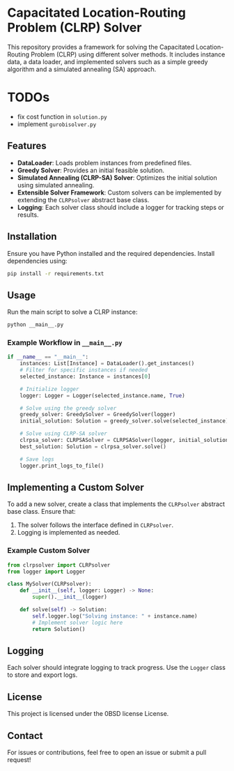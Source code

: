 # Capacitated Location-Routing Problem (CLRP) Solver

This repository provides a framework for solving the Capacitated Location-Routing Problem (CLRP) using different solver methods. It includes instance data, a data loader, and implemented solvers such as a simple greedy algorithm and a simulated annealing (SA) approach.

# TODOs
- fix cost function in `solution.py`
- implement `gurobisolver.py`

## Features
- **DataLoader**: Loads problem instances from predefined files.
- **Greedy Solver**: Provides an initial feasible solution.
- **Simulated Annealing (CLRP-SA) Solver**: Optimizes the initial solution using simulated annealing.
- **Extensible Solver Framework**: Custom solvers can be implemented by extending the `CLRPsolver` abstract base class.
- **Logging**: Each solver class should include a logger for tracking steps or results.

## Installation
Ensure you have Python installed and the required dependencies. Install dependencies using:

```sh
pip install -r requirements.txt
```

## Usage
Run the main script to solve a CLRP instance:

```sh
python __main__.py
```

### Example Workflow in `__main__.py`
```python
if __name__ == "__main__":
    instances: List[Instance] = DataLoader().get_instances()
    # Filter for specific instances if needed
    selected_instance: Instance = instances[0]

    # Initialize logger
    logger: Logger = Logger(selected_instance.name, True)

    # Solve using the greedy solver
    greedy_solver: GreedySolver = GreedySolver(logger)
    initial_solution: Solution = greedy_solver.solve(selected_instance)

    # Solve using CLRP-SA solver
    clrpsa_solver: CLRPSASolver = CLRPSASolver(logger, initial_solution)
    best_solution: Solution = clrpsa_solver.solve()

    # Save logs
    logger.print_logs_to_file()
```

## Implementing a Custom Solver
To add a new solver, create a class that implements the `CLRPsolver` abstract base class. Ensure that:
1. The solver follows the interface defined in `CLRPsolver`.
2. Logging is implemented as needed.

### Example Custom Solver
```python
from clrpsolver import CLRPsolver
from logger import Logger

class MySolver(CLRPsolver):
    def __init__(self, logger: Logger) -> None:
        super().__init__(logger)

    def solve(self) -> Solution:
        self.logger.log("Solving instance: " + instance.name)
        # Implement solver logic here
        return Solution()
```

## Logging
Each solver should integrate logging to track progress. Use the `Logger` class to store and export logs.

## License
This project is licensed under the 0BSD license License.

## Contact
For issues or contributions, feel free to open an issue or submit a pull request!

